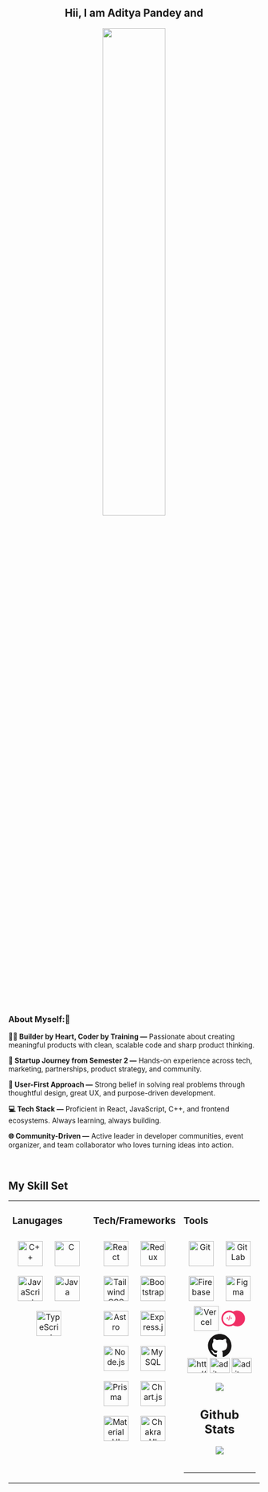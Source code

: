 <div align="center">
  

## <div align="center">Hii, I am Aditya Pandey and</div>  
<img src="https://media.giphy.com/media/v1.Y2lkPTc5MGI3NjExOTE3amg0czNzNm9jM3J1MjN5bnkzbG9mc25lOHEwemptajFqYjJjdyZlcD12MV9naWZzX3NlYXJjaCZjdD1n/CuuSHzuc0O166MRfjt/giphy.gif" align="center" style="width: 50%" />
</div>  
  



### About Myself:👋  
**👨‍💻 Builder by Heart, Coder by Training —** Passionate about creating meaningful products with clean, scalable code and sharp product thinking.

**🚀 Startup Journey from Semester 2 —** Hands-on experience across tech, marketing, partnerships, product strategy, and community.

**🧠 User-First Approach —** Strong belief in solving real problems through thoughtful design, great UX, and purpose-driven development.

**💻 Tech Stack —** Proficient in React, JavaScript, C++, and frontend ecosystems. Always learning, always building.

**🌐 Community-Driven —** Active leader in developer communities, event organizer, and team collaborator who loves turning ideas into action.  
  

<br/>  


## My Skill Set  
<table><tr><td valign="top" width="33%">



### Lanugages  
<div align="center">  
<a href="https://www.cplusplus.com/" target="_blank"><img style="margin: 10px" src="https://profilinator.rishav.dev/skills-assets/cplusplus-original.svg" alt="C++" height="50" /></a>  
<a href="https://www.cprogramming.com/" target="_blank"><img style="margin: 10px" src="https://profilinator.rishav.dev/skills-assets/c-original.svg" alt="C" height="50" /></a>  
<a href="https://www.javascript.com/" target="_blank"><img style="margin: 10px" src="https://profilinator.rishav.dev/skills-assets/javascript-original.svg" alt="JavaScript" height="50" /></a>  
<a href="https://www.java.com/" target="_blank"><img style="margin: 10px" src="https://profilinator.rishav.dev/skills-assets/java-original-wordmark.svg" alt="Java" height="50" /></a>  
<a href="https://www.typescriptlang.org/" target="_blank"><img style="margin: 10px" src="https://profilinator.rishav.dev/skills-assets/typescript-original.svg" alt="TypeScript" height="50" /></a>  
</div>

</td><td valign="top" width="33%">



### Tech/Frameworks  
<div align="center">  
<a href="https://reactjs.org/" target="_blank"><img style="margin: 10px" src="https://profilinator.rishav.dev/skills-assets/react-original-wordmark.svg" alt="React" height="50" /></a>  
<a href="https://redux.js.org/" target="_blank"><img style="margin: 10px" src="https://profilinator.rishav.dev/skills-assets/redux-original.svg" alt="Redux" height="50" /></a>  
<a href="https://www.tailwindcss.com/" target="_blank"><img style="margin: 10px" src="https://profilinator.rishav.dev/skills-assets/tailwindcss.svg" alt="Tailwind CSS" height="50" /></a>  
<a href="https://getbootstrap.com/docs/3.4/javascript/" target="_blank"><img style="margin: 10px" src="https://profilinator.rishav.dev/skills-assets/bootstrap-plain.svg" alt="Bootstrap" height="50" /></a>  
<a href="https://www.astro.build/" target="_blank"><img style="margin: 10px" src="https://profilinator.rishav.dev/skills-assets/astro.svg" alt="Astro" height="50" /></a>  
<a href="https://expressjs.com/" target="_blank"><img style="margin: 10px" src="https://profilinator.rishav.dev/skills-assets/express-original-wordmark.svg" alt="Express.js" height="50" /></a>  
<a href="https://nodejs.org/" target="_blank"><img style="margin: 10px" src="https://profilinator.rishav.dev/skills-assets/nodejs-original-wordmark.svg" alt="Node.js" height="50" /></a>  
<a href="https://www.mysql.com/" target="_blank"><img style="margin: 10px" src="https://profilinator.rishav.dev/skills-assets/mysql-original-wordmark.svg" alt="MySQL" height="50" /></a>  
<a href="https://www.prisma.io/" target="_blank"><img style="margin: 10px" src="https://profilinator.rishav.dev/skills-assets/prisma.png" alt="Prisma" height="50" /></a>  
<a href="https://www.chartjs.org/" target="_blank"><img style="margin: 10px" src="https://profilinator.rishav.dev/skills-assets/logo-title.svg" alt="Chart.js" height="50" /></a>  
<a href="https://mui.com/" target="_blank"><img style="margin: 10px" src="https://profilinator.rishav.dev/skills-assets/mui.png" alt="Material UI" height="50" /></a>  
<a href="https://chakra-ui.com/" target="_blank"><img style="margin: 10px" src="https://profilinator.rishav.dev/skills-assets/chakraui.png" alt="Chakra UI" height="50" /></a>  
</div>

</td><td valign="top" width="33%">



### Tools  
<div align="center">  
<a href="https://github.com/" target="_blank"><img style="margin: 10px" src="https://profilinator.rishav.dev/skills-assets/git-scm-icon.svg" alt="Git" height="50" /></a>  
<a href="https://about.gitlab.com/" target="_blank"><img style="margin: 10px" src="https://profilinator.rishav.dev/skills-assets/gitlab.svg" alt="GitLab" height="50" /></a>  
<a href="https://firebase.google.com/" target="_blank"><img style="margin: 10px" src="https://profilinator.rishav.dev/skills-assets/firebase.png" alt="Firebase" height="50" /></a>  
<a href="https://www.figma.com/" target="_blank"><img style="margin: 10px" src="https://profilinator.rishav.dev/skills-assets/figma-icon.svg" alt="Figma" height="50" /><a href="https://vercel.com/" target="_blank">
<img src="https://www.svgrepo.com/show/327408/logo-vercel.svg" alt="Vercel" height="50" /></a>
<svg width="50" height="50" viewBox="0 0 128 128" xmlns="http://www.w3.org/2000/svg">
  <path d="M40.162 23.768C24.121 25.189 10.496 36.065 5.473 51.443 4.028 55.874 3.53 59.05 3.53 64.026s.498 8.151 1.943 12.582c7.701 23.505 34.334 34.595 56.466 23.529L64 99.094l2.085 1.043c18.222 9.123 40.377 3.293 51.703-13.672 2.962-4.407 5.237-10.118 6.208-15.544.356-2.085.474-3.744.474-6.895 0-4.976-.497-8.152-1.943-12.583-7.701-23.505-34.334-34.594-56.442-23.529L64 28.957l-2.061-1.043a41.323 41.323 0 00-14.904-4.17c-3.152-.261-3.792-.261-6.873.024zm10.142 8.601c2.322.45 6.801 2.203 9.525 3.744 3.721 2.085 7.938 5.995 10.521 9.739 1.398 2.037 3.27 5.876 4.336 8.933 1.517 4.265 1.517 14.217 0 18.481-1.848 5.214-4.194 9.266-7.345 12.607-3.744 3.981-7.227 6.326-12.44 8.364-3.317 1.303-5.307 1.73-9.217 1.919-4.787.237-9.1-.331-12.488-1.682-.853-.356-1.73-.663-1.99-.711-.498-.118-4.763-2.488-6.208-3.46-1.54-1.042-5.331-4.762-6.801-6.682-.734-.971-1.35-1.824-1.35-1.895 0-.071-.545-1.067-1.209-2.204-1.161-2.014-1.943-3.649-1.753-3.649.047 0-.213-.758-.592-1.682-1.161-2.772-1.517-5.213-1.517-10.165 0-4.953.356-7.394 1.517-10.166.379-.924.639-1.682.592-1.682-.19 0 .592-1.635 1.753-3.649.664-1.137 1.209-2.132 1.209-2.204 0-.071.616-.924 1.35-1.895 1.47-1.92 5.261-5.64 6.801-6.682 1.422-.972 5.71-3.342 6.208-3.46.26-.047 1.256-.403 2.227-.782 2.156-.853 3.554-1.184 6.043-1.469 2.559-.284 8.577-.094 10.828.332z" fill="#f02e65"/>
  <path d="M44.973 49.737c-.048.119-.664 2.536-1.327 5.403-.688 2.867-1.777 7.393-2.393 10.07-1.185 4.905-1.896 8.128-1.896 8.554 0 .118.735.214 1.635.214h1.635l.734-3.271c.427-1.777 1.375-5.852 2.133-9.051.759-3.199 1.682-7.085 2.038-8.649.355-1.564.711-2.985.782-3.151.071-.213-.332-.284-1.564-.284-.924 0-1.73.071-1.777.165zm-12.725 10.26l-2.18 2.37.64.758c.355.426 1.327 1.493 2.156 2.37l1.517 1.611h4.313l-2.038-2.204c-1.114-1.184-2.038-2.322-2.038-2.464 0-.166.853-1.232 1.896-2.369 1.042-1.161 1.895-2.157 1.895-2.275 0-.095-.9-.166-1.99-.166h-1.967l-2.204 2.369zm16.587-2.227c0 .071.403.521.9 1.019 1.849 1.848 3.152 3.412 3.081 3.72-.047.166-.948 1.279-2.038 2.44l-1.966 2.157h2.203l2.204-.024 2.013-2.203c1.115-1.232 2.015-2.323 2.015-2.465 0-.118-.948-1.232-2.133-2.487l-2.132-2.299H50.92c-1.161 0-2.085.071-2.085.142z" fill="#f02e65"/>
</svg
 <a href="https://github.com/" target="_blank">
  <svg width="50" height="50" viewBox="0 0 128 128" xmlns="http://www.w3.org/2000/svg">
  <g fill="#181616">
    <path fill-rule="evenodd" clip-rule="evenodd" d="M64 5.103c-33.347 0-60.388 27.035-60.388 60.388 0 26.682 17.303 49.317 41.297 57.303 3.017.56 4.125-1.31 4.125-2.905 0-1.44-.056-6.197-.082-11.243-16.8 3.653-20.345-7.125-20.345-7.125-2.747-6.98-6.705-8.836-6.705-8.836-5.48-3.748.413-3.67.413-3.67 6.063.425 9.257 6.223 9.257 6.223 5.386 9.23 14.127 6.562 17.573 5.02.542-3.903 2.107-6.568 3.834-8.076-13.413-1.525-27.514-6.704-27.514-29.843 0-6.593 2.36-11.98 6.223-16.21-.628-1.52-2.695-7.662.584-15.98 0 0 5.07-1.623 16.61 6.19C53.7 35 58.867 34.327 64 34.304c5.13.023 10.3.694 15.127 2.033 11.526-7.813 16.59-6.19 16.59-6.19 3.287 8.317 1.22 14.46.593 15.98 3.872 4.23 6.215 9.617 6.215 16.21 0 23.194-14.127 28.3-27.574 29.796 2.167 1.874 4.097 5.55 4.097 11.183 0 8.08-.07 14.583-.07 16.572 0 1.607 1.088 3.49 4.148 2.897 23.98-7.994 41.263-30.622 41.263-57.294C124.388 32.14 97.35 5.104 64 5.104z"/>
    <path d="M26.484 91.806c-.133.3-.605.39-1.035.185-.44-.196-.685-.605-.543-.906.13-.31.603-.395 1.04-.188.44.197.69.61.537.91zm2.446 2.729c-.287.267-.85.143-1.232-.28-.396-.42-.47-.

</a>

</div>

</td></tr></table>  

<br/>  


## Connect with me  
<div align="center">
<a href="https://linkedin.com/in/https://www.linkedin.com/in/aditya-pandey-1a96b0213/" target="blank"><img align="center" src="https://raw.githubusercontent.com/rahuldkjain/github-profile-readme-generator/master/src/images/icons/Social/linked-in-alt.svg" alt="https://www.linkedin.com/in/aditya-pandey-1a96b0213/" height="30" width="40" /></a>
<a href="https://twitter.com/adityapandey78" target="blank"><img align="center" src="https://raw.githubusercontent.com/rahuldkjain/github-profile-readme-generator/master/src/images/icons/Social/twitter.svg" alt="adityapandey78" height="30" width="40" /></a>
<a href="https://discord.gg/adityapandey78" target="blank"><img align="center" src="https://raw.githubusercontent.com/rahuldkjain/github-profile-readme-generator/master/src/images/icons/Social/discord.svg" alt="adityapandey78" height="30" width="40" /></a>
</div>  
  

<br/>  
<div align="center">
<img src="https://komarev.com/ghpvc/?username=adityapandey78&&style=flat-square" align="center" />
</div>  

## Github Stats  
<div align="center"><img src="https://github-readme-stats.vercel.app/api?username=adityapandey78&show_icons=true&count_private=true&hide_border=true" align="center" /></div>  

<br/>  

----
